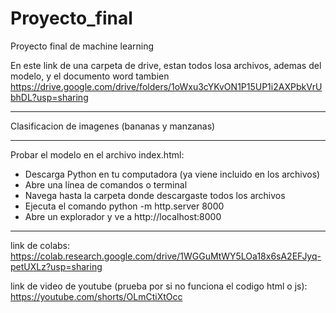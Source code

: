 # Proyecto_final
Proyecto final de machine learning

En este link de una carpeta de drive, estan todos losa archivos, ademas del modelo, y el documento word tambien
https://drive.google.com/drive/folders/1oWxu3cYKvON1P15UP1i2AXPbkVrUbhDL?usp=sharing

----------------------------------------------------------------------------------------------

Clasificacion de imagenes (bananas y manzanas)

---------------------------------------------------------------------------------

Probar el modelo en el archivo index.html:
- Descarga Python en tu computadora (ya viene incluido en los archivos)
- Abre una línea de comandos o terminal
- Navega hasta la carpeta donde descargaste todos los archivos
- Ejecuta el comando python -m http.server 8000
- Abre un explorador y ve a http://localhost:8000

-----------------------------------------------------------------------

link de colabs: https://colab.research.google.com/drive/1WGGuMtWY5LOa18x6sA2EFJyq-petUXLz?usp=sharing

link de video de youtube (prueba por si no funciona el codigo html o js): https://youtube.com/shorts/OLmCtiXtOcc



